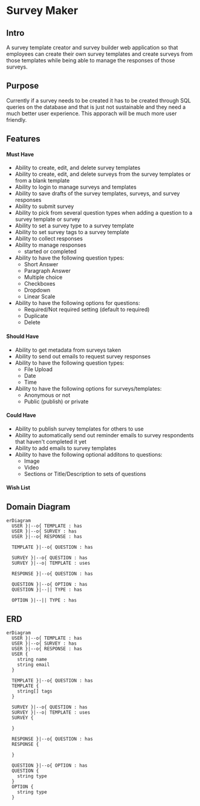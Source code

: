 # Survey Maker

## Intro
A survey template creator and survey builder web application so that employees can create their own survey templates and create surveys from those templates while being able to manage the responses of those surveys.

## Purpose
Currently if a survey needs to be created it has to be created through SQL queries on the database and that is just not sustainable and they need a much better user experience. This apporach will be much more user friendly. 

## Features

#### Must Have
- Ability to create, edit, and delete survey templates
- Ability to create, edit, and delete surveys from the survey templates or from a blank template
- Ability to login to manage surveys and templates
- Ability to save drafts of the survey templates, surveys, and survey responses
- Ability to submit survey
- Ability to pick from several question types when adding a question to a survey template or survey
- Ability to set a survey type to a survey template
- Ability to set survey tags to a survey template
- Ability to collect responses
- Ability to manage responses
  - started or completed
- Ability to have the following question types:
  - Short Answer
  - Paragraph Answer
  - Multiple choice
  - Checkboxes
  - Dropdown
  - Linear Scale
- Ability to have the following options for questions:
  - Required/Not required setting (default to required)
  - Duplicate
  - Delete

#### Should Have
- Ability to get metadata from surveys taken
- Ability to send out emails to request survey responses
- Ability to have the following question types:
  - File Upload
  - Date
  - Time
- Ability to have the following options for surveys/templates:
  - Anonymous or not
  - Public (publish) or private

#### Could Have
- Ability to publish survey templates for others to use
- Ability to automatically send out reminder emails to survey respondents that haven't completed it yet
- Ability to add emails to survey templates
- Ability to have the following optional additons to questions:
  - Image
  - Video
  - Sections or Title/Description to sets of questions

#### Wish List

## Domain Diagram
```mermaid
erDiagram
  USER }|--o{ TEMPLATE : has
  USER }|--o{ SURVEY : has
  USER }|--o{ RESPONSE : has

  TEMPLATE }|--o{ QUESTION : has

  SURVEY }|--o{ QUESTION : has
  SURVEY }|--o| TEMPLATE : uses

  RESPONSE }|--o{ QUESTION : has

  QUESTION }|--o{ OPTION : has
  QUESTION }|--|| TYPE : has

  OPTION }|--|| TYPE : has
```

## ERD
```mermaid
erDiagram
  USER }|--o{ TEMPLATE : has
  USER }|--o{ SURVEY : has
  USER }|--o{ RESPONSE : has
  USER {
    string name
    string email
  }

  TEMPLATE }|--o{ QUESTION : has
  TEMPLATE {
    string[] tags
  }

  SURVEY }|--o{ QUESTION : has
  SURVEY }|--o| TEMPLATE : uses
  SURVEY {

  }

  RESPONSE }|--o{ QUESTION : has
  RESPONSE {

  }

  QUESTION }|--o{ OPTION : has
  QUESTION {
    string type
  }
  OPTION {
    string type
  }
```